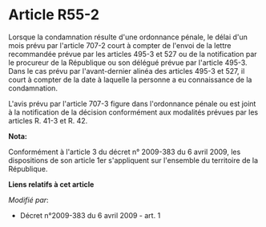 # Article R55-2

Lorsque la condamnation résulte d'une ordonnance pénale, le délai d'un mois prévu par l'article 707-2 court à compter de
l'envoi de la lettre recommandée prévue par les articles 495-3 et 527 ou de la notification par le procureur de la République
ou son délégué prévue par l'article 495-3. Dans le cas prévu par l'avant-dernier alinéa des articles 495-3 et 527, il court à
compter de la date à laquelle la personne a eu connaissance de la condamnation.

L'avis prévu par l'article 707-3 figure dans l'ordonnance pénale ou est joint à la notification de la décision conformément
aux modalités prévues par les articles R. 41-3 et R. 42.

**Nota:**

Conformément à l'article 3 du décret n° 2009-383 du 6 avril 2009, les dispositions de son article 1er s'appliquent sur
l'ensemble du territoire de la République.

**Liens relatifs à cet article**

_Modifié par_:

  - Décret n°2009-383 du 6 avril 2009 - art. 1
